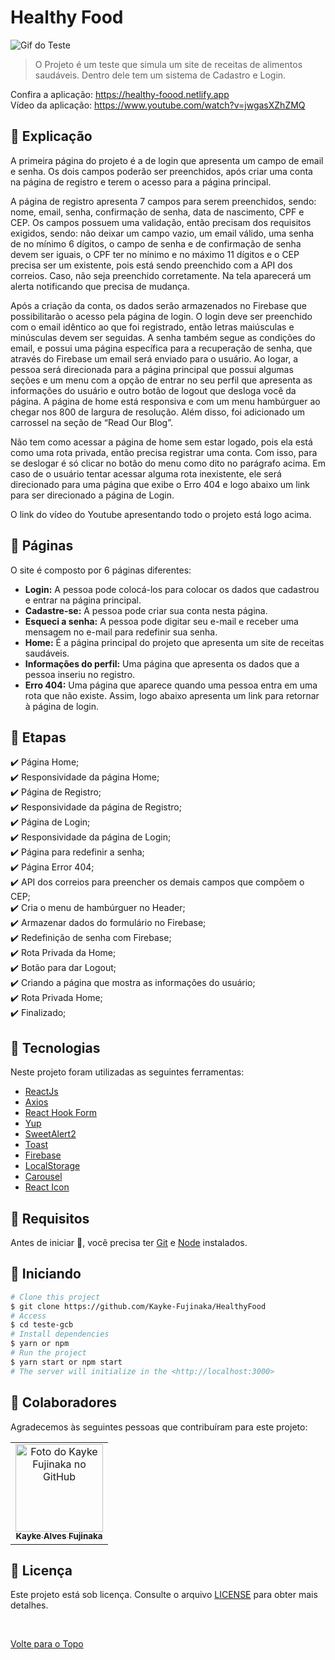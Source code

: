 # Healthy Food

<img src="./public/assets/img/Gif.gif" alt="Gif do Teste">

>  O Projeto é um teste que simula um site de receitas de alimentos saudáveis. Dentro dele tem um sistema de Cadastro e Login.

Confira a aplicação: https://healthy-foood.netlify.app <br>
Vídeo da aplicação: https://www.youtube.com/watch?v=jwgasXZhZMQ
## :page_facing_up: Explicação

A primeira página do projeto é a de login que apresenta um campo de email e senha. Os dois campos poderão ser preenchidos, após criar uma conta na página de registro e terem o acesso para a página principal.

A página de registro apresenta 7 campos para serem preenchidos, sendo: nome, email, senha, confirmação de senha, data de nascimento, CPF e CEP. Os campos possuem uma validação, então precisam dos requisitos exigidos, sendo: não deixar um campo vazio, um email válido, uma senha de no mínimo 6 dígitos, o campo de senha e de confirmação de senha devem ser iguais, o CPF ter no mínimo e no máximo 11 dígitos e o CEP precisa ser um existente, pois está sendo preenchido com a API dos correios.  Caso, não seja preenchido corretamente. Na tela aparecerá um alerta notificando que precisa de mudança.

Após a criação da conta, os dados serão armazenados no Firebase que possibilitarão o acesso pela página de login. O login deve ser preenchido com o email idêntico ao que foi registrado, então letras maiúsculas e minúsculas devem ser seguidas. A senha também segue as condições do email, e possui uma página específica para a recuperação de senha, que através do Firebase um email será enviado para o usuário. Ao logar, a pessoa será direcionada para a página principal que possui algumas seções e um menu com a opção de entrar no seu perfil que apresenta as informações do usuário e outro botão de logout que desloga você da página. A página de home está responsiva e com um menu hambúrguer ao chegar nos 800 de largura de resolução.  Além disso, foi adicionado um carrossel na seção de “Read Our Blog”.

Não tem como acessar a página de home sem estar logado, pois ela está como uma rota privada, então precisa registrar uma conta. Com isso, para se deslogar é só clicar no botão do menu como dito no parágrafo acima.
Em caso de o usuário tentar acessar alguma rota inexistente, ele será direcionado para uma página que exibe o Erro 404 e logo abaixo um link para ser direcionado a página de Login.

O link do vídeo do Youtube apresentando todo o projeto está logo acima.

## 📁 Páginas

O site é composto por 6 páginas diferentes:

- **Login:** A pessoa pode colocá-los para colocar os dados que cadastrou e entrar na página principal.
- **Cadastre-se:** A pessoa pode criar sua conta nesta página.
- **Esqueci a senha:** A pessoa pode digitar seu e-mail e receber uma mensagem no e-mail para redefinir sua senha.
- **Home:** É a página principal do projeto que apresenta um site de receitas saudáveis.
- **Informações do perfil:** Uma página que apresenta os dados que a pessoa inseriu no registro.
- **Erro 404:** Uma página que aparece quando uma pessoa entra em uma rota que não existe. Assim, logo abaixo apresenta um link para retornar à página de login.
## :dart: Etapas ##

:heavy_check_mark: Página Home;\
:heavy_check_mark: Responsividade da página Home;\
:heavy_check_mark: Página de Registro;\
:heavy_check_mark: Responsividade da página de Registro;\
:heavy_check_mark: Página de Login;\
:heavy_check_mark: Responsividade da página de Login;\
:heavy_check_mark: Página para redefinir a senha;\
:heavy_check_mark: Página Error 404;\
:heavy_check_mark: API dos correios para preencher os demais campos que compõem o CEP;\
:heavy_check_mark: Cria o menu de hambúrguer no Header;\
:heavy_check_mark: Armazenar dados do formulário no Firebase;\
:heavy_check_mark: Redefinição de senha com Firebase;\
:heavy_check_mark: Rota Privada da Home;\
:heavy_check_mark: Botão para dar Logout;\
:heavy_check_mark: Criando a página que mostra as informações do usuário;\
:heavy_check_mark: Rota Privada Home;\
:heavy_check_mark: Finalizado;

## :rocket: Tecnologias ##

Neste projeto foram utilizadas as seguintes ferramentas:

- [ReactJs](https://pt-br.reactjs.org/)
- [Axios](https://axios-http.com/docs/intro)
- [React Hook Form](https://react-hook-form.com/get-started)
- [Yup](https://www.npmjs.com/package/yup)
- [SweetAlert2](https://sweetalert.js.org/docs/)  
- [Toast](https://fkhadra.github.io/react-toastify/introduction/)
- [Firebase](https://firebase.google.com/docs?hl=pt)  
- [LocalStorage](https://developer.mozilla.org/pt-BR/docs/Web/API/Window/localStorage)
- [Carousel](https://www.npmjs.com/package/react-multi-carousel)
- [React Icon](https://react-icons.github.io/react-icons/)



## :closed_book: Requisitos ##

Antes de iniciar :checkered_flag:, você precisa ter [Git](https://git-scm.com) e [Node](https://nodejs.org/en/) instalados.

## :checkered_flag: Iniciando ##

```bash
# Clone this project
$ git clone https://github.com/Kayke-Fujinaka/HealthyFood
# Access
$ cd teste-gcb
# Install dependencies
$ yarn or npm 
# Run the project
$ yarn start or npm start 
# The server will initialize in the <http://localhost:3000>
```

## 🤝 Colaboradores

Agradecemos às seguintes pessoas que contribuíram para este projeto:

<table>
  <tr>
    <td align="center">
      <a href="#">
        <img src="https://avatars.githubusercontent.com/u/98772000?s=400&u=80de9af672be7f75cc7a546838552cf63d5b82fe&v=4" width="140px;" alt="Foto do Kayke Fujinaka no GitHub"/><br>
        <sub>
          <b>Kayke Alves Fujinaka</b>
        </sub>
      </a>
    </td>
  </tr>
</table>

## 📝 Licença

Este projeto está sob licença. Consulte o arquivo [LICENSE](LICENSE.md) para obter mais detalhes.

&#xa0;

<a href="#top">Volte para o Topo</a>

